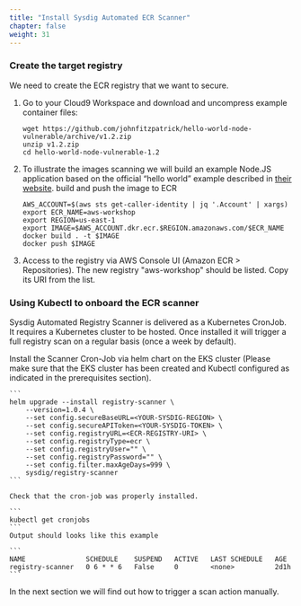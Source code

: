 ```yaml
---
title: "Install Sysdig Automated ECR Scanner"
chapter: false
weight: 31
---
```


### Create the target registry

We need to create the ECR registry that we want to secure.

1. Go to your Cloud9 Workspace and download and uncompress example container files:
    <!-- wget https://github.com/sysdiglabs/hello-world-node-vulnerable/releases/download/v1.0/hello-world-node-vulnerable.zip -->
    ```
    wget https://github.com/johnfitzpatrick/hello-world-node-vulnerable/archive/v1.2.zip
    unzip v1.2.zip
    cd hello-world-node-vulnerable-1.2 
    ```

2. To illustrate the images scanning we will build an example Node.JS application based on the official “hello world” example described in [their website](https://nodejs.org/de/docs/guides/nodejs-docker-webapp/).
    build and push the image to ECR
    ```
    AWS_ACCOUNT=$(aws sts get-caller-identity | jq '.Account' | xargs)
    export ECR_NAME=aws-workshop
    export REGION=us-east-1
    export IMAGE=$AWS_ACCOUNT.dkr.ecr.$REGION.amazonaws.com/$ECR_NAME
    docker build . -t $IMAGE
    docker push $IMAGE 
    ```

3. Access to the registry via AWS Console UI (Amazon ECR > Repositories). The new registry "aws-workshop" should be listed. Copy its URI from the list.

### Using Kubectl to onboard the ECR scanner

Sysdig Automated Registry Scanner is delivered as a Kubernetes CronJob. It requires a Kubernetes cluster to be hosted. Once installed it will trigger a full registry scan on a regular basis (once a week by default).

Install the Scanner Cron-Job via helm chart on the EKS cluster
(Please make sure that the EKS cluster has been created and Kubectl configured as indicated in the prerequisites section).

    ```
    helm upgrade --install registry-scanner \
        --version=1.0.4 \
        --set config.secureBaseURL=<YOUR-SYSDIG-REGION> \
        --set config.secureAPIToken=<YOUR-SYSDIG-TOKEN> \
        --set config.registryURL=<ECR-REGISTRY-URI> \
        --set config.registryType=ecr \
        --set config.registryUser="" \
        --set config.registryPassword="" \
        --set config.filter.maxAgeDays=999 \
        sysdig/registry-scanner
    ```

    Check that the cron-job was properly installed.

    ```
    kubectl get cronjobs
    ```
    Output should looks like this example

    ```
    NAME               SCHEDULE    SUSPEND   ACTIVE   LAST SCHEDULE   AGE
    registry-scanner   0 6 * * 6   False     0        <none>          2d1h
    ```

In the next section we will find out how to trigger a scan action manually.



